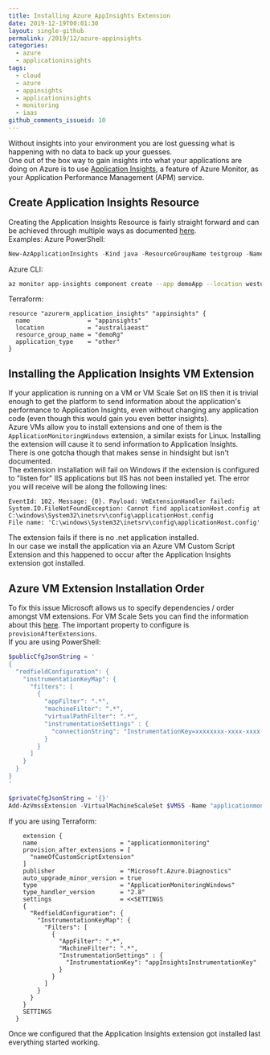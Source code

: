 ```yaml
---
title: Installing Azure AppInsights Extension
date: 2019-12-19T00:01:30
layout: single-github
permalink: /2019/12/azure-appinsights
categories:
  - azure
  - applicationinsights
tags:
  - cloud
  - azure
  - appinsights
  - applicationinsights
  - monitoring
  - iaas
github_comments_issueid: 10
---
```


Without insights into your environment you are lost guessing what is happening with no data to back up your guesses.<br>
One out of the box way to gain insights into what your applications are doing on Azure is to use [Application Insights](https://docs.microsoft.com/en-us/azure/azure-monitor/app/app-insights-overview?WT.mc_id=DOP-MVP-5000267), a feature of Azure Monitor, as your Application Performance Management (APM) service.

## Create Application Insights Resource

Creating the Application Insights Resource is fairly straight forward and can be achieved through multiple ways as documented [here](https://docs.microsoft.com/en-us/azure/azure-monitor/app/create-new-resource#creating-a-resource-automatically?WT.mc_id=DOP-MVP-5000267).<br>
Examples:
Azure PowerShell:

```powershell
New-AzApplicationInsights -Kind java -ResourceGroupName testgroup -Name test1027 -location eastus
```

Azure CLI:

```bash
az monitor app-insights component create --app demoApp --location westus2 --kind web -g demoRg --application-type web
```

Terraform:

```hcl
resource "azurerm_application_insights" "appinsights" {
  name                = "appinsights"
  location            = "australiaeast"
  resource_group_name = "demoRg"
  application_type    = "other"
}
```

## Installing the Application Insights VM Extension

If your application is running on a VM or VM Scale Set on IIS then it is trivial enough to get the platform to send information about the application's performance to Application Insights, even without changing any application code (even though this would gain you even better insights).<br>
Azure VMs allow you to install extensions and one of them is the `ApplicationMonitoringWindows` extension, a similar exists for Linux. Installing the extension will cause it to send information to Application Insights.<br>
There is one gotcha though that makes sense in hindsight but isn't documented.<br>
The extension installation will fail on Windows if the extension is configured to "listen for" IIS applications but IIS has not been installed yet. The error you will receive will be along the following lines:

```text
EventId: 102. Message: {0}. Payload: VmExtensionHandler failed: System.IO.FileNotFoundException: Cannot find applicationHost.config at C:\windows\System32\inetsrv\config\applicationHost.config
File name: 'C:\windows\System32\inetsrv\config\applicationHost.config'
```

The extension fails if there is no .net application installed.<br>
In our case we install the application via an Azure VM Custom Script Extension and this happened to occur after the Application Insights extension got installed.

## Azure VM Extension Installation Order

To fix this issue Microsoft allows us to specify dependencies / order amongst VM extensions. For VM Scale Sets you can find the information about this [here](https://docs.microsoft.com/en-us/azure/virtual-machine-scale-sets/virtual-machine-scale-sets-extension-sequencing?WT.mc_id=DOP-MVP-5000267). The important property to configure is `provisionAfterExtensions`.<br>
If you are using PowerShell:

```powershell
$publicCfgJsonString = '
{
  "redfieldConfiguration": {
    "instrumentationKeyMap": {
      "filters": [
        {
          "appFilter": ".*",
          "machineFilter": ".*",
          "virtualPathFilter": ".*",
          "instrumentationSettings" : {
            "connectionString": "InstrumentationKey=xxxxxxxx-xxxx-xxxx-xxxx-xxxxxxxxxxxx"
          }
        }
      ]
    }
  }
}
'

$privateCfgJsonString = '{}'
Add-AzVmssExtension -VirtualMachineScaleSet $VMSS -Name "applicationmonitoring" -Publisher "Microsoft.Azure.Diagnostics" -Type "ApplicationMonitoringWindows" -TypeHandlerVersion "2.8" -AutoUpgradeMinorVersion $True -ProvisionAfterExtension @("nameOfCustomScriptExtension") -SettingString $publicCfgJsonString -ProtectedSettingString $privateCfgJsonString
```

If you are using Terraform:

```hcl
    extension {
    name                       = "applicationmonitoring"
    provision_after_extensions = [
      "nameOfCustomScriptExtension"
    ]
    publisher                  = "Microsoft.Azure.Diagnostics"
    auto_upgrade_minor_version = true
    type                       = "ApplicationMonitoringWindows"
    type_handler_version       = "2.8"
    settings                   = <<SETTINGS
    {
      "RedfieldConfiguration": {
        "InstrumentationKeyMap": {
          "Filters": [
            {
              "AppFilter": ".*",
              "MachineFilter": ".*",
              "InstrumentationSettings" : {
                "InstrumentationKey": "appInsightsInstrumentationKey"
              }
            }
          ]
        }
      }
    }
    SETTINGS
  }
```

Once we configured that the Application Insights extension got installed last everything started working.